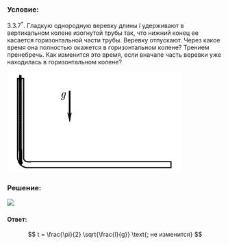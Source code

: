 ###  Условие:

$3.3.7^*.$ Гладкую однородную веревку длины $l$ удерживают в вертикальном колене изогнутой трубы так, что нижний конец ее касается горизонтальной части трубы. Веревку отпускают. Через какое время она полностью окажется в горизонтальном колене? Трением пренебречь. Как изменится это время, если вначале часть веревки уже находилась в горизонтальном колене?

![ К задаче 3.3.7 |406x236, 42%](../../img/3.3.7/statement.png)

###  Решение:

![](https://www.youtube.com/embed/ZigUeOzLv1U?t=1793)

#### Ответ:

$$
t = \frac{\pi}{2} \sqrt{\frac{l}{g}} \text{; не изменится}
$$